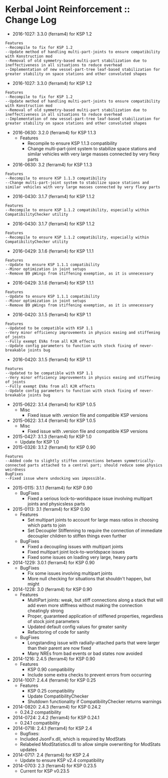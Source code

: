 # Kerbal Joint Reinforcement :: Change Log

* 2016-1027: 3.3.0 (ferram4) for KSP 1.2
```
Features  
--Recompile to fix for KSP 1.2  
--Update method of handling multi-part-joints to ensure compatibility with Konstruction mod  
--Removal of old symmetry-based multi-part stabilization due to ineffectiveness in all situations to reduce overhead  
--Implementation of new vessel-part-tree leaf-based stabilization for greater stability on space stations and other convoluted shapes  
```
* 2016-1027: 3.3.0 (ferram4) for KSP 1.2
```
Features  
--Recompile to fix for KSP 1.2  
--Update method of handling multi-part-joints to ensure compatibility with Konstruction mod  
--Removal of old symmetry-based multi-part stabilization due to ineffectiveness in all situations to reduce overhead  
--Implementation of new vessel-part-tree leaf-based stabilization for greater stability on space stations and other convoluted shapes  
```
* 2016-0630: 3.2.0 (ferram4) for KSP 1.1.3
	+ Features
		- Recompile to ensure KSP 1.1.3 compatibility
		- Change multi-part-joint system to stabilize space stations and similar vehicles with very large masses connected by very flexy parts
* 2016-0630: 3.2 (ferram4) for KSP 1.1.3
```
Features  
--Recompile to ensure KSP 1.1.3 compatibility  
--Change multi-part-joint system to stabilize space stations and similar vehicles with very large masses connected by very flexy parts  
```
* 2016-0430: 3.1.7 (ferram4) for KSP 1.1.2
```
Features
--Recompile to ensure KSP 1.1.2 compatibility, especially within CompatibilityChecker utility  
```
* 2016-0430: 3.1.7 (ferram4) for KSP 1.1.2
```
Features
--Recompile to ensure KSP 1.1.2 compatibility, especially within CompatibilityChecker utility  
```
* 2016-0429: 3.1.6 (ferram4) for KSP 1.1.1
```
Features  
--Update to ensure KSP 1.1.1 compatibility  
--Minor optimization in joint setups  
--Remove B9 pWings from stiffening exemption, as it is unnecessary  
```
* 2016-0429: 3.1.6 (ferram4) for KSP 1.1.1
```
Features  
--Update to ensure KSP 1.1.1 compatibility  
--Minor optimization in joint setups  
--Remove B9 pWings from stiffening exemption, as it is unnecessary  
```
* 2016-0420: 3.1.5 (ferram4) for KSP 1.1
```
Features
--Updated to be compatible with KSP 1.1
--Very minor efficiency improvements in physics easing and stiffening of joints
--Fully exempt EVAs from all KJR effects
--Update config parameters to function with stock fixing of never-breakable joints bug
```
* 2016-0420: 3.1.5 (ferram4) for KSP 1.1
```
Features
--Updated to be compatible with KSP 1.1
--Very minor efficiency improvements in physics easing and stiffening of joints
--Fully exempt EVAs from all KJR effects
--Update config parameters to function with stock fixing of never-breakable joints bug
```
* 2015-0622: 3.1.4 (ferram4) for KSP 1.0.5
	+ Misc
		- Fixed issue with .version file and compatible KSP versions
* 2015-0622: 3.1.4 (ferram4) for KSP 1.0.5
	+ Misc
		- Fixed issue with .version file and compatible KSP versions
* 2015-0427: 3.1.3 (ferram4) for KSP 1.0
	+ Update for KSP 1.0
* 2015-0326: 3.1.2 (ferram4) for KSP 0.90
```
Features  
--Added code to slightly stiffen connections between symmetrically-connected parts attached to a central part; should reduce some physics weirdness
BugFixes  
--Fixed issue where undocking was impossible.
```
* 2015-0115: 3.1.1 (ferram4) for KSP 0.90
	+ BugFixes
		- Fixed a serious lock-to-worldspace issue involving multipart joints and physicsless parts
* 2015-0113: 3.1 (ferram4) for KSP 0.90
	+ Features
		- Set multipart joints to account for large mass ratios in choosing which parts to join
		- Set Decoupler Stiffenning to require the connection of immediate decoupler children to stiffen things even further
	+ BugFixes
		- Fixed a decoupling issues with multipart joints
		- Fixed multipart joint lock-to-worldspace issues
		- Fixed some issues on loading very large, heavy parts
* 2014-1229: 3.0.1 (ferram4) for KSP 0.90
	+ BugFixes
		- Fix some issues involving multipart joints
		- More null checking for situations that shouldn't happen, but might
* 2014-1228: 3.0 (ferram4) for KSP 0.90
	+ Features
		- MultiPart joints: weak, but stiff connections along a stack that will add even more stiffness without making the connection cheatingly strong
		- Proper, guaranteed application of stiffened properties, regardless of stock joint parameters
		- Updated default config values for greater sanity
		- Refactoring of code for sanity
	+ BugFixes
		- Longstanding issue with radially-attached parts that were larger than their parent are now fixed
		- Many NREs from bad events or bad states now avoided
* 2014-1216: 2.4.5 (ferram4) for KSP 0.90
	+ Features
		- KSP 0.90 compatibility
		- Include some extra checks to prevent errors from occurring
* 2014-1007: 2.4.4 (ferram4) for KSP 0.25
	+ Features
		- KSP 0.25 compatibility
		- Update CompatibilityChecker
		- Shutdown functionality if CompatibilityChecker returns warnings
* 2014-0820: 2.4.3 (ferram4) for KSP 0.24.2
	+ 0.24.2 compatibility
* 2014-0724: 2.4.2 (ferram4) for KSP 0.24.1
	+ 0.24.1 compatibility
* 2014-0718: 2.4.1 (ferram4) for KSP 2.4
	+ Bugfixes:
	+ Included JsonFx.dll, which is required by ModStats
	+ Relabeled ModStatistics.dll to allow simple overwriting for ModStats updates
* 2014-0717: 2.4 (ferram4) for KSP 2.4
	+ Update to ensure KSP v2.4 compatibility
* 2014-0703: 2.3 (ferram4) for KSP 0.23.5
	+ Current for KSP v0.23.5
